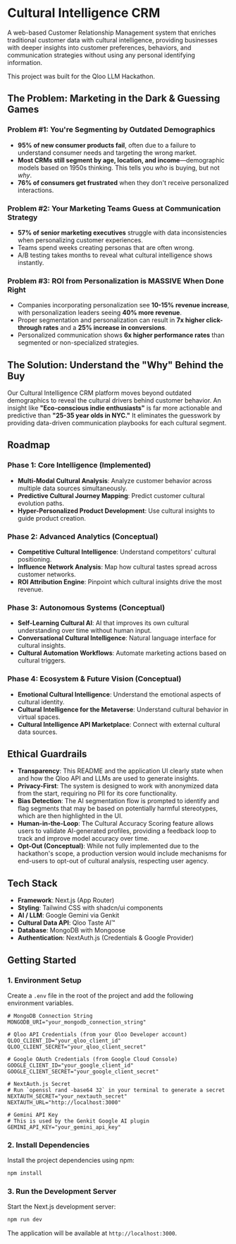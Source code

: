 # Cultural Intelligence CRM

A web-based Customer Relationship Management system that enriches traditional customer data with cultural intelligence, providing businesses with deeper insights into customer preferences, behaviors, and communication strategies without using any personal identifying information.

This project was built for the Qloo LLM Hackathon.

## The Problem: Marketing in the Dark & Guessing Games

### Problem #1: You're Segmenting by Outdated Demographics
- **95% of new consumer products fail**, often due to a failure to understand consumer needs and targeting the wrong market.
- **Most CRMs still segment by age, location, and income**—demographic models based on 1950s thinking. This tells you *who* is buying, but not *why*.
- **76% of consumers get frustrated** when they don't receive personalized interactions.

### Problem #2: Your Marketing Teams Guess at Communication Strategy
- **57% of senior marketing executives** struggle with data inconsistencies when personalizing customer experiences.
- Teams spend weeks creating personas that are often wrong.
- A/B testing takes months to reveal what cultural intelligence shows instantly.

### Problem #3: ROI from Personalization is MASSIVE When Done Right
- Companies incorporating personalization see **10-15% revenue increase**, with personalization leaders seeing **40% more revenue**.
- Proper segmentation and personalization can result in **7x higher click-through rates** and a **25% increase in conversions**.
- Personalized communication shows **6x higher performance rates** than segmented or non-specialized strategies.

## The Solution: Understand the "Why" Behind the Buy

Our Cultural Intelligence CRM platform moves beyond outdated demographics to reveal the cultural drivers behind customer behavior. An insight like **"Eco-conscious indie enthusiasts"** is far more actionable and predictive than **"25-35 year olds in NYC."** It eliminates the guesswork by providing data-driven communication playbooks for each cultural segment.

## Roadmap

### Phase 1: Core Intelligence (Implemented)
- **Multi-Modal Cultural Analysis**: Analyze customer behavior across multiple data sources simultaneously.
- **Predictive Cultural Journey Mapping**: Predict customer cultural evolution paths.
- **Hyper-Personalized Product Development**: Use cultural insights to guide product creation.

### Phase 2: Advanced Analytics (Conceptual)
- **Competitive Cultural Intelligence**: Understand competitors' cultural positioning.
- **Influence Network Analysis**: Map how cultural tastes spread across customer networks.
- **ROI Attribution Engine**: Pinpoint which cultural insights drive the most revenue.

### Phase 3: Autonomous Systems (Conceptual)
- **Self-Learning Cultural AI**: AI that improves its own cultural understanding over time without human input.
- **Conversational Cultural Intelligence**: Natural language interface for cultural insights.
- **Cultural Automation Workflows**: Automate marketing actions based on cultural triggers.

### Phase 4: Ecosystem & Future Vision (Conceptual)
- **Emotional Cultural Intelligence**: Understand the emotional aspects of cultural identity.
- **Cultural Intelligence for the Metaverse**: Understand cultural behavior in virtual spaces.
- **Cultural Intelligence API Marketplace**: Connect with external cultural data sources.


## Ethical Guardrails

- **Transparency**: This README and the application UI clearly state when and how the Qloo API and LLMs are used to generate insights.
- **Privacy-First**: The system is designed to work with anonymized data from the start, requiring no PII for its core functionality.
- **Bias Detection**: The AI segmentation flow is prompted to identify and flag segments that may be based on potentially harmful stereotypes, which are then highlighted in the UI.
- **Human-in-the-Loop**: The Cultural Accuracy Scoring feature allows users to validate AI-generated profiles, providing a feedback loop to track and improve model accuracy over time.
- **Opt-Out (Conceptual)**: While not fully implemented due to the hackathon's scope, a production version would include mechanisms for end-users to opt-out of cultural analysis, respecting user agency.

## Tech Stack

- **Framework**: Next.js (App Router)
- **Styling**: Tailwind CSS with shadcn/ui components
- **AI / LLM**: Google Gemini via Genkit
- **Cultural Data API**: Qloo Taste AI™
- **Database**: MongoDB with Mongoose
- **Authentication**: NextAuth.js (Credentials & Google Provider)

## Getting Started

### 1. Environment Setup

Create a `.env` file in the root of the project and add the following environment variables.

```
# MongoDB Connection String
MONGODB_URI="your_mongodb_connection_string"

# Qloo API Credentials (from your Qloo Developer account)
QLOO_CLIENT_ID="your_qloo_client_id"
QLOO_CLIENT_SECRET="your_qloo_client_secret"

# Google OAuth Credentials (from Google Cloud Console)
GOOGLE_CLIENT_ID="your_google_client_id"
GOOGLE_CLIENT_SECRET="your_google_client_secret"

# NextAuth.js Secret
# Run `openssl rand -base64 32` in your terminal to generate a secret
NEXTAUTH_SECRET="your_nextauth_secret"
NEXTAUTH_URL="http://localhost:3000"

# Gemini API Key
# This is used by the Genkit Google AI plugin
GEMINI_API_KEY="your_gemini_api_key"
```

### 2. Install Dependencies

Install the project dependencies using npm:

```bash
npm install
```

### 3. Run the Development Server

Start the Next.js development server:

```bash
npm run dev
```

The application will be available at `http://localhost:3000`.
